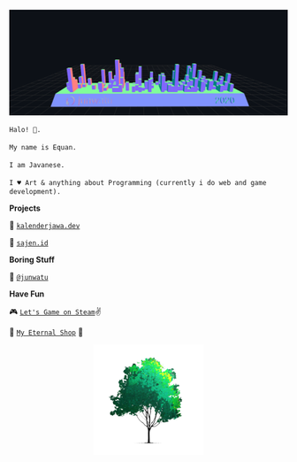 ![kontribusi-junwatu](https://github.com/junwatu/junwatu/blob/master/junwatu-2020.png)

```
Halo! 👋.

My name is Equan. 

I am Javanese.

I ♥ Art & anything about Programming (currently i do web and game development).

```

**Projects**

🚀 [`kalenderjawa.dev`](https://kalenderjawa.dev)

🚀 [`sajen.id`](https://sajen.id)

**Boring Stuff**

🎯 [`@junwatu`](https://twitter.com/junwatu)

**Have Fun**

🎮 [`Let's Game on Steam`](https://steamcommunity.com/id/pangurakan)✌

🛒 [`My Eternal Shop`](https://www.designbyhumans.com/shop/equan) 🙏


<p align="center">
  <img src="https://raw.githubusercontent.com/junwatu/junwatu/master/sajenid-tree.png">
</p>
